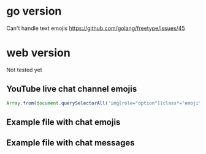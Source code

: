 # go version
Can't handle text emojis https://github.com/golang/freetype/issues/45

# web version
Not tested yet

## YouTube live chat channel emojis

```javascript
Array.from(document.querySelectorAll('img[role="option"][class*="emoji"][aria-label^=":"]').values()).slice(0, 20).map(e => e.getAttribute('aria-label') + ' ' + e.getAttribute('src')).join('\n');
```

## Example file with chat emojis

## Example file with chat messages
